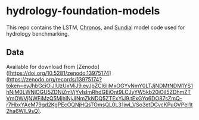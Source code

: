 # hydrology-foundation-models
This repo contains the LSTM, [Chronos](https://github.com/amazon-science/chronos-forecasting), and [Sundial](https://huggingface.co/thuml/sundial-base-128m) model code used for hydrology benchmarking.


## Data
Available for download from [Zenodo]([https://doi.org/10.5281/zenodo.13975174](https://zenodo.org/records/13975174?token=eyJhbGciOiJIUzUxMiJ9.eyJpZCI6IjMxOGYyNmY0LTJjNDMtNDM1YS1hNjM0LWNjOGU5ZDNjZmVjYyIsImRhdGEiOnt9LCJyYW5kb20iOiI5ZDhmZTVmOWVjNWFiMzQ5MjhlNjJlNmZkNDQ5ZTExYiJ9.tExGYo6DO87sZmQ-r7HbxYAeM79gd2KgPEcOQNjHQsTOmsQL0L31jwl_VSo3etDCvcKPuOVPeI1t2ha6WlL9sQ).
